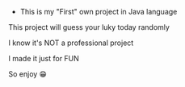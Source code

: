 * This is my "First" own project in Java language 

This project will guess your luky today randomly

I know it's NOT a professional project

I made it just for FUN

So enjoy 😁

